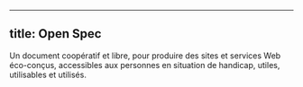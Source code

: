 
---
title: Open Spec
---

Un document coopératif et libre, pour produire des sites et services Web éco-conçus, accessibles aux personnes en situation de handicap, utiles, utilisables et utilisés. 
